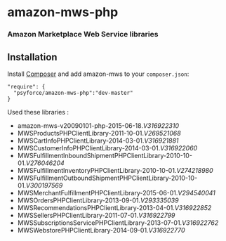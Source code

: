 amazon-mws-php
===========================

### Amazon Marketplace Web Service libraries

Installation
------------

Install [Composer](http://getcomposer.org/) and add amazon-mws to your `composer.json`:

    "require": {
      "psyforce/amazon-mws-php":"dev-master"
    }

Used these libraries :

- amazon-mws-v20090101-php-2015-06-18._V316922310_
- MWSProductsPHPClientLibrary-2011-10-01._V269521068_
- MWSCartInfoPHPClientLibrary-2014-03-01._V316921881_
- MWSCustomerInfoPHPClientLibrary-2014-03-01._V316922060_
- MWSFulfillmentInboundShipmentPHPClientLibrary-2010-10-01._V276046204_
- MWSFulfillmentInventoryPHPClientLibrary-2010-10-01._V274218980_
- MWSFulfillmentOutboundShipmentPHPClientLibrary-2010-10-01._V300197569_
- MWSMerchantFulfillmentPHPClientLibrary-2015-06-01._V294540041_
- MWSOrdersPHPClientLibrary-2013-09-01._V293335039_
- MWSRecommendationsPHPClientLibrary-2013-04-01._V316922852_
- MWSSellersPHPClientLibrary-2011-07-01._V316922799_
- MWSSubscriptionsServicePHPClientLibrary-2013-07-01._V316922762_
- MWSWebstorePHPClientLibrary-2014-09-01._V316922770_
